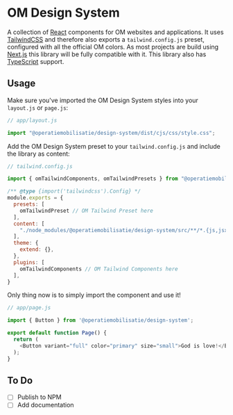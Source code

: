 # OM Design System
A collection of [React](https://react.dev/) components for OM websites and applications. It uses [TailwindCSS](https://tailwindcss.com/) and therefore also exports a `tailwind.config.js` preset, configured with all the official OM colors. As most projects are build using [Next.js](https://nextjs.org/) this library will be fully compatible with it. This library also has [TypeScript](https://www.typescriptlang.org/) support.

## Usage
Make sure you've imported the OM Design System styles into your `layout.js` or `page.js`:
```js
// app/layout.js

import "@operatiemobilisatie/design-system/dist/cjs/css/style.css";
```

Add the OM Design System preset to your `tailwind.config.js` and include the library as content:
```js
// tailwind.config.js

import { omTailwindComponents, omTailwindPresets } from "@operatiemobilisatie/design-system/dist/tailwindcss";

/** @type {import('tailwindcss').Config} */
module.exports = {
  presets: [
    omTailwindPreset // OM Tailwind Preset here
  ],
  content: [
    "./node_modules/@operatiemobilisatie/design-system/src/**/*.{js,jsx,ts,tsx}" // Define as content like so
  ],
  theme: {
    extend: {},
  },
  plugins: [
    omTailwindComponents // OM Tailwind Components here
  ],
}
```

Only thing now is to simply import the component and use it!
```js
// app/page.js

import { Button } from '@operatiemobilisatie/design-system';

export default function Page() {
  return (
    <Button variant="full" color="primary" size="small">God is love!</Button>
  );
}

```

## To Do
- [ ] Publish to NPM
- [ ] Add documentation
